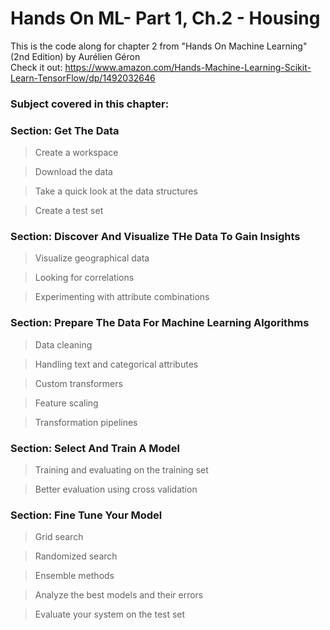 # Hands On ML- Part 1, Ch.2 - Housing

This is the code along for chapter 2 from "Hands On Machine Learning" (2nd Edition) by Aurélien Géron
<br>
Check it out: https://www.amazon.com/Hands-Machine-Learning-Scikit-Learn-TensorFlow/dp/1492032646

<h3>Subject covered in this chapter:</h3>

<h3>Section: Get The Data</h3>
<blockquote>Create a workspace</blockquote>
<blockquote>Download the data</blockquote>
<blockquote>Take a quick look at the data structures</blockquote>
<blockquote>Create a test set</blockquote>

<h3>Section: Discover And Visualize THe Data To Gain Insights</h3>
<blockquote>Visualize geographical data</blockquote>
<blockquote>Looking for correlations</blockquote>
<blockquote>Experimenting with attribute combinations</blockquote>

<h3>Section: Prepare The Data For Machine Learning Algorithms</h3>
<blockquote>Data cleaning</blockquote>
<blockquote>Handling text and categorical attributes</blockquote>
<blockquote>Custom transformers</blockquote>
<blockquote>Feature scaling</blockquote>
<blockquote>Transformation pipelines</blockquote>

<h3>Section: Select And Train A Model</h3>
<blockquote>Training and evaluating on the training set</blockquote>
<blockquote>Better evaluation using cross validation</blockquote>

<h3>Section: Fine Tune Your Model</h3>
<blockquote>Grid search</blockquote>
<blockquote>Randomized search</blockquote>
<blockquote>Ensemble methods</blockquote>
<blockquote>Analyze the best models and their errors</blockquote>
<blockquote>Evaluate your system on the test set</blockquote>
